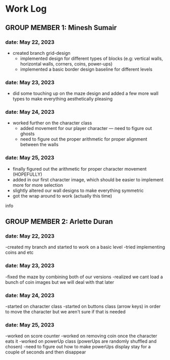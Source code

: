 # Work Log

## GROUP MEMBER 1: Minesh Sumair

### date: May 22, 2023
- created branch grid-design
  - implemented design for different types of blocks (e.g: vertical walls, horizontal walls, corners, coins, power-ups)
  - implemented a basic border design baseline for different levels

### date: May 23, 2023
- did some touching up on the maze design and added a few more wall types to make everything aesthetically pleasing

### date: May 24, 2023
- worked further on the character class
  - added movement for our player character — need to figure out ghosts
  - need to figure out the proper arithmetic for proper alignment between the walls

### date: May 25, 2023
- finally figured out the arithmetic for proper character movement (HOPEFULLY)
- added in our first character image, which should be easier to implement more for more selection
- slightly altered our wall designs to make everything symmetric
- got the wrap around to work (actually this time)

info


## GROUP MEMBER 2: Arlette Duran

### date: May 22, 2023
-created my branch and started to work on a basic level
-tried implementing coins and etc

### date: May 23, 2023
-fixed the maze by combining both of our versions
-realized we cant load a bunch of coin images but we will deal with that later

### date: May 24, 2023
-started on character class
-started on buttons class (arrow keys) in order to move the character but we aren't sure if that is needed

### date: May 25, 2023
-worked on score counter
-worked on removing coin once the character eats it
-worked on powerUp class (powerUps are randomly shuffled and chosen)
-need to figure out how to make powerUps display stay for a couple of seconds and then disappear
